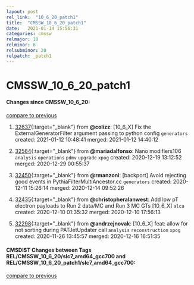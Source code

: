 ```yaml
---
layout: post
rel_link:  "10_6_20_patch1"
title:  "CMSSW_10_6_20_patch1"
date:   2021-01-14 15:56:31
categories: cmssw
relmajor: 10
relminor: 6
relsubminor: 20
relpatch: _patch1
---
```


# CMSSW_10_6_20_patch1
#### Changes since CMSSW_10_6_20:
[compare to previous](https://github.com/cms-sw/cmssw/compare/CMSSW_10_6_20...CMSSW_10_6_20_patch1)



1. [32637](http://github.com/cms-sw/cmssw/pull/32637){:target="_blank"}  from **@colizz**: [10_6_X] Fix the ExternalGeneratorFilter argument passing to python config `generators`  created: 2021-01-12 10:48:41 merged: 2021-01-12 14:40:12



2. [32564](http://github.com/cms-sw/cmssw/pull/32564){:target="_blank"}  from **@mariadalfonso**: Nano modifiers106 `analysis`  `operations`  `pdmv`  `upgrade`  `xpog`  created: 2020-12-19 13:12:52 merged: 2020-12-29 00:55:37



3. [32450](http://github.com/cms-sw/cmssw/pull/32450){:target="_blank"}  from **@rmanzoni**: [backport] Avoid rejecting good events in PythiaFilterMultiAncestor.cc `generators`  created: 2020-12-11 15:26:14 merged: 2020-12-14 09:52:26



4. [32435](http://github.com/cms-sw/cmssw/pull/32435){:target="_blank"}  from **@christopheralanwest**: Add low pT electron payloads to Run 2 data/MC and Run 3 MC GTs [10_6_X] `alca`  created: 2020-12-10 01:35:32 merged: 2020-12-10 17:56:13



5. [32298](http://github.com/cms-sw/cmssw/pull/32298){:target="_blank"}  from **@andrzejnovak**: [10_6_X] feat: allow for not sorting during PATJetUpdater call `analysis`  `reconstruction`  `xpog`  created: 2020-11-26 13:45:57 merged: 2020-12-16 16:51:35



#### CMSDIST Changes between Tags REL/CMSSW_10_6_20/slc7_amd64_gcc700 and REL/CMSSW_10_6_20_patch1/slc7_amd64_gcc700:
[compare to previous](https://github.com/cms-sw/cmsdist/compare/REL/CMSSW_10_6_20/slc7_amd64_gcc700...REL/CMSSW_10_6_20_patch1/slc7_amd64_gcc700)


